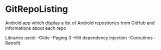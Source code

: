 # GitRepoListing
Android app which display a list of Android repositories from GitHub and informations about each repo

Libraries used:
-Glide
-Paging 3
-Hilt dependency injection
-Coroutines
-Retrofit
